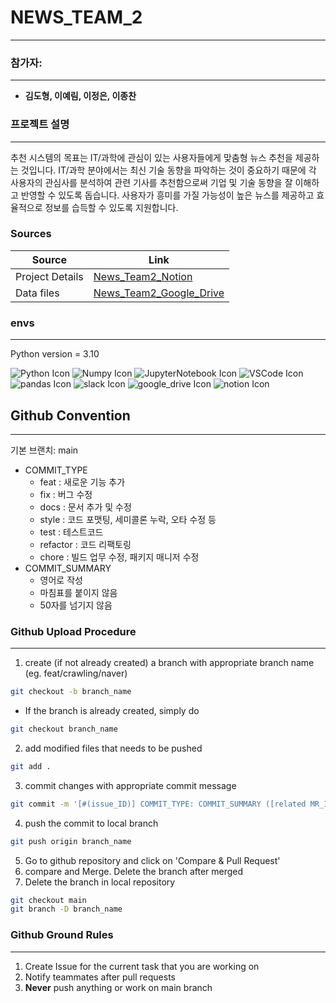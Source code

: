 # NEWS_TEAM_2
---

### 참가자:
---
- **김도형, 이예림, 이정은, 이종찬**

### 프로젝트 설명
---
추천 시스템의 목표는 IT/과학에 관심이 있는 사용자들에게 맞춤형 뉴스 추천을 제공하는 것입니다.
IT/과학 분야에서는 최신 기술 동향을 파악하는 것이 중요하기 때문에 각 사용자의 관심사를 분석하여
관련 기사를 추천함으로써 기업 및 기술 동향을 잘 이해하고 반영할 수 있도록 돕습니다. 사용자가
흥미를 가질 가능성이 높은 뉴스를 제공하고 효율적으로 정보를 습득할 수 있도록 지원합니다.

### Sources
| Source | Link |
| --- | --- |
| Project Details | [News_Team2_Notion](https//www.notion.so/Team-2-d84dc41eead04a56a9835abe12851a02) |
| Data files | [News_Team2_Google_Drive](https://drive.google.com/drive/folders/1J_yoFFkmi9-Hk-OAeyv5tqjWsIToHyIG) |

### envs
---
Python version = 3.10


![Python Icon](https://img.icons8.com/color/48/python--v1.png) ![Numpy Icon](https://img.icons8.com/color/48/numpy.png) ![JupyterNotebook Icon](https://img.icons8.com/fluency/48/jupyter.png) ![VSCode Icon](https://img.icons8.com/dusk/64/visual-studio.png) ![pandas Icon](https://img.icons8.com/color/48/pandas.png) ![slack Icon](https://img.icons8.com/doodle/48/slack-new.png) ![google_drive Icon](https://img.icons8.com/color/48/google-drive--v2.png) ![notion Icon](https://img.icons8.com/color/48/notion--v1.png) 
	
## Github Convention
___
기본 브랜치: main

- COMMIT_TYPE
    - feat : 새로운 기능 추가
    - fix : 버그 수정
    - docs : 문서 추가 및 수정
    - style : 코드 포맷팅, 세미콜론 누락, 오타 수정 등
    - test : 테스트코드
    - refactor : 코드 리팩토링
    - chore : 빌드 업무 수정, 패키지 매니저 수정
- COMMIT_SUMMARY
    - 영어로 작성
    - 마침표를 붙이지 않음
    - 50자를 넘기지 않음

### Github Upload Procedure
---
1. create (if not already created) a branch with appropriate branch name (eg. feat/crawling/naver)
```bash
git checkout -b branch_name
```

- If the branch is already created, simply do

```bash
git checkout branch_name
```

2. add modified files that needs to be pushed
```bash
git add .
```

3. commit changes with appropriate commit message
```bash
git commit -m '[#(issue_ID)] COMMIT_TYPE: COMMIT_SUMMARY ([related MR_ID])'
```

4. push the commit to local branch
```bash
git push origin branch_name
```

5. Go to github repository and click on 'Compare & Pull Request'
6. compare and Merge. Delete the branch after merged
7. Delete the branch in local repository
```bash
git checkout main
git branch -D branch_name
```

### Github Ground Rules
---
1. Create Issue for the current task that you are working on
2. Notify teammates after pull requests
3. **Never** push anything or work on main branch
